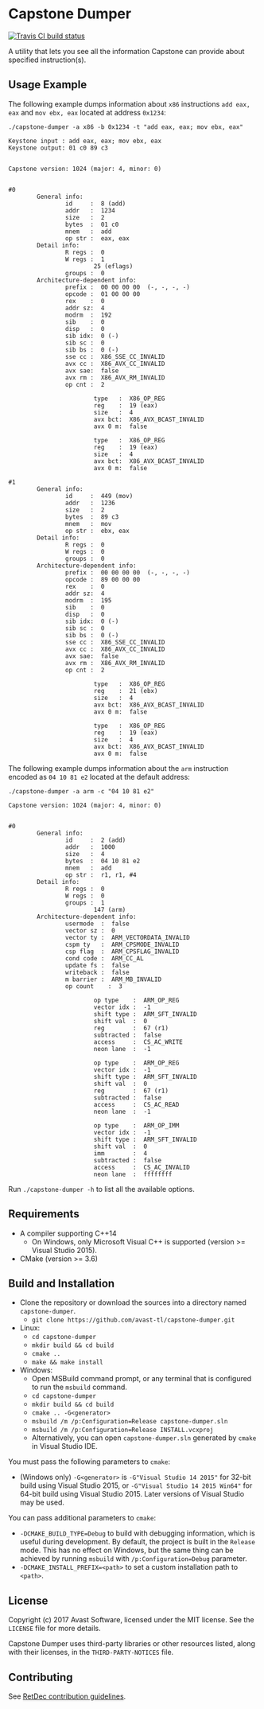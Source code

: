 # Capstone Dumper

[![Travis CI build status](https://travis-ci.org/avast-tl/capstone-dumper.svg?branch=master)](https://travis-ci.org/avast-tl/capstone-dumper)

A utility that lets you see all the information Capstone can provide about specified instruction(s).

## Usage Example

The following example dumps information about `x86` instructions `add eax, eax` and `mov ebx, eax` located at address `0x1234`:
```
./capstone-dumper -a x86 -b 0x1234 -t "add eax, eax; mov ebx, eax"

Keystone input : add eax, eax; mov ebx, eax
Keystone output: 01 c0 89 c3


Capstone version: 1024 (major: 4, minor: 0)


#0
        General info:
                id     :  8 (add)
                addr   :  1234
                size   :  2
                bytes  :  01 c0
                mnem   :  add
                op str :  eax, eax
        Detail info:
                R regs :  0
                W regs :  1
                        25 (eflags)
                groups :  0
        Architecture-dependent info:
                prefix :  00 00 00 00  (-, -, -, -)
                opcode :  01 00 00 00
                rex    :  0
                addr sz:  4
                modrm  :  192
                sib    :  0
                disp   :  0
                sib idx:  0 (-)
                sib sc :  0
                sib bs :  0 (-)
                sse cc :  X86_SSE_CC_INVALID
                avx cc :  X86_AVX_CC_INVALID
                avx sae:  false
                avx rm :  X86_AVX_RM_INVALID
                op cnt :  2

                        type   :  X86_OP_REG
                        reg    :  19 (eax)
                        size   :  4
                        avx bct:  X86_AVX_BCAST_INVALID
                        avx 0 m:  false

                        type   :  X86_OP_REG
                        reg    :  19 (eax)
                        size   :  4
                        avx bct:  X86_AVX_BCAST_INVALID
                        avx 0 m:  false

#1
        General info:
                id     :  449 (mov)
                addr   :  1236
                size   :  2
                bytes  :  89 c3
                mnem   :  mov
                op str :  ebx, eax
        Detail info:
                R regs :  0
                W regs :  0
                groups :  0
        Architecture-dependent info:
                prefix :  00 00 00 00  (-, -, -, -)
                opcode :  89 00 00 00
                rex    :  0
                addr sz:  4
                modrm  :  195
                sib    :  0
                disp   :  0
                sib idx:  0 (-)
                sib sc :  0
                sib bs :  0 (-)
                sse cc :  X86_SSE_CC_INVALID
                avx cc :  X86_AVX_CC_INVALID
                avx sae:  false
                avx rm :  X86_AVX_RM_INVALID
                op cnt :  2

                        type   :  X86_OP_REG
                        reg    :  21 (ebx)
                        size   :  4
                        avx bct:  X86_AVX_BCAST_INVALID
                        avx 0 m:  false

                        type   :  X86_OP_REG
                        reg    :  19 (eax)
                        size   :  4
                        avx bct:  X86_AVX_BCAST_INVALID
                        avx 0 m:  false
```

The following example dumps information about the `arm` instruction encoded as `04 10 81 e2` located at the default address:
```
./capstone-dumper -a arm -c "04 10 81 e2"

Capstone version: 1024 (major: 4, minor: 0)


#0
        General info:
                id     :  2 (add)
                addr   :  1000
                size   :  4
                bytes  :  04 10 81 e2
                mnem   :  add
                op str :  r1, r1, #4
        Detail info:
                R regs :  0
                W regs :  0
                groups :  1
                        147 (arm)
        Architecture-dependent info:
                usermode  :  false
                vector sz :  0
                vector ty :  ARM_VECTORDATA_INVALID
                cspm ty   :  ARM_CPSMODE_INVALID
                csp flag  :  ARM_CPSFLAG_INVALID
                cond code :  ARM_CC_AL
                update fs :  false
                writeback :  false
                m barrier :  ARM_MB_INVALID
                op count    :  3

                        op type    :  ARM_OP_REG
                        vector idx :  -1
                        shift type :  ARM_SFT_INVALID
                        shift val  :  0
                        reg        :  67 (r1)
                        subtracted :  false
                        access     :  CS_AC_WRITE
                        neon lane  :  -1

                        op type    :  ARM_OP_REG
                        vector idx :  -1
                        shift type :  ARM_SFT_INVALID
                        shift val  :  0
                        reg        :  67 (r1)
                        subtracted :  false
                        access     :  CS_AC_READ
                        neon lane  :  -1

                        op type    :  ARM_OP_IMM
                        vector idx :  -1
                        shift type :  ARM_SFT_INVALID
                        shift val  :  0
                        imm        :  4
                        subtracted :  false
                        access     :  CS_AC_INVALID
                        neon lane  :  ffffffff
```

Run `./capstone-dumper -h` to list all the available options.

## Requirements

* A compiler supporting C++14
  * On Windows, only Microsoft Visual C++ is supported (version >= Visual Studio 2015).
* CMake (version >= 3.6)

## Build and Installation

* Clone the repository or download the sources into a directory named `capstone-dumper`.
  * `git clone https://github.com/avast-tl/capstone-dumper.git`
* Linux:
  * `cd capstone-dumper`
  * `mkdir build && cd build`
  * `cmake ..`
  * `make && make install`
* Windows:
  * Open MSBuild command prompt, or any terminal that is configured to run the `msbuild` command.
  * `cd capstone-dumper`
  * `mkdir build && cd build`
  * `cmake .. -G<generator>`
  * `msbuild /m /p:Configuration=Release capstone-dumper.sln`
  * `msbuild /m /p:Configuration=Release INSTALL.vcxproj`
  * Alternatively, you can open `capstone-dumper.sln` generated by `cmake` in Visual Studio IDE.

You must pass the following parameters to `cmake`:
* (Windows only) `-G<generator>` is `-G"Visual Studio 14 2015"` for 32-bit build using Visual Studio 2015, or `-G"Visual Studio 14 2015 Win64"` for 64-bit build using Visual Studio 2015. Later versions of Visual Studio may be used.

You can pass additional parameters to `cmake`:
* `-DCMAKE_BUILD_TYPE=Debug` to build with debugging information, which is useful during development. By default, the project is built in the `Release` mode. This has no effect on Windows, but the same thing can be achieved by running `msbuild` with `/p:Configuration=Debug` parameter.
* `-DCMAKE_INSTALL_PREFIX=<path>` to set a custom installation path to `<path>`.

## License

Copyright (c) 2017 Avast Software, licensed under the MIT license. See the `LICENSE` file for more details.

Capstone Dumper uses third-party libraries or other resources listed, along with their licenses, in the `THIRD-PARTY-NOTICES` file.

## Contributing

See [RetDec contribution guidelines](https://github.com/avast-tl/retdec/wiki/Contribution-Guidelines).
